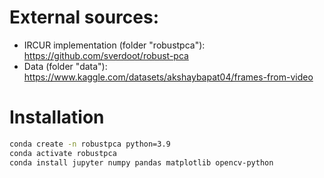 # External sources:
* IRCUR implementation (folder "robustpca"): https://github.com/sverdoot/robust-pca
* Data (folder "data"): https://www.kaggle.com/datasets/akshaybapat04/frames-from-video

# Installation
```bash
conda create -n robustpca python=3.9
conda activate robustpca
conda install jupyter numpy pandas matplotlib opencv-python
```
